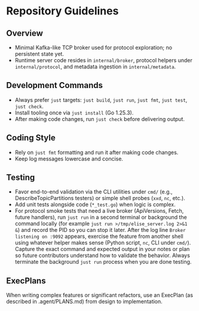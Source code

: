 # Repository Guidelines

## Overview

- Minimal Kafka-like TCP broker used for protocol exploration; no persistent state yet.
- Runtime server code resides in `internal/broker`, protocol helpers under `internal/protocol`, and metadata ingestion in `internal/metadata`.

## Development Commands

- Always prefer `just` targets: `just build`, `just run`, `just fmt`, `just test`, `just check`.
- Install tooling once via `just install` (Go 1.25.3).
- After making code changes, run `just check` before delivering output.

## Coding Style

- Rely on `just fmt` formatting and run it after making code changes.
- Keep log messages lowercase and concise.

## Testing

- Favor end-to-end validation via the CLI utilities under `cmd/` (e.g., DescribeTopicPartitions testers) or simple shell probes (`xxd`, `nc`, etc.).
- Add unit tests alongside code (`*_test.go`) when logic is complex.
- For protocol smoke tests that need a live broker (ApiVersions, Fetch, future handlers), run `just run` in a second terminal or background the command locally (for example `just run >/tmp/elise_server.log 2>&1 &`) and record the PID so you can stop it later. After the log line `Broker listening on :9092` appears, exercise the feature from another shell using whatever helper makes sense (Python script, `nc`, CLI under `cmd/`). Capture the exact command and expected output in your notes or plan so future contributors understand how to validate the behavior. Always terminate the background `just run` process when you are done testing.

## ExecPlans

When writing complex features or significant refactors, use an ExecPlan (as described in .agent/PLANS.md) from design to implementation.
